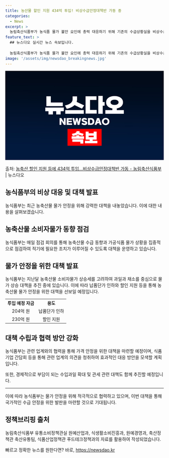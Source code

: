 ```yaml
---
title: 농산물 할인 지원 434억 투입! 비상수급안정대책반 가동 중
categories:
  - News
excerpt: >
  농림축산식품부가 농식품 물가 불안 요인에 총력 대응하기 위해 기존의 수급상황실을 비상수급안정대책반으로 즉시 …
feature_text: >
  ## 뉴스다오 실시간 뉴스 속보입니다.

  농림축산식품부가 농식품 물가 불안 요인에 총력 대응하기 위해 기존의 수급상황실을 비상수급안정대책반으로 즉시 …
image: '/assets/img/newsdao_breakingnews.jpg'
---
```


![뉴스다오 속보](/assets/img/newsdao_breakingnews.jpg)

<p>출처: <a href="https://newsdao.kr/3280" rel="dofollow">농축산 할인 지원 등에 434억 투입…비상수급안정대책반 가동 - 농림축산식품부</a> | 뉴스다오</p>

<h2 data-ke-size="size26">농식품부의 비상 대응 및 대책 발표</h2>
<p data-ke-size="size16">농식품부는 최근 농축산물 물가 안정을 위해 강력한 대책을 내놓았습니다. 이에 대한 내용을 살펴보겠습니다.</p>

<h2>농축산물 소비자물가 동향 점검</h2>
<p data-ke-size="size16">농식품부는 매일 점검 회의를 통해 농축산물 수급 동향과 가공식품 물가 상황을 집중적으로 점검하여 적기에 필요한 조치가 이루어질 수 있도록 대책을 운영하고 있습니다.</p>

<h2>물가 안정을 위한 대책 발표</h2>
<p data-ke-size="size16">농식품부는 지난달 농축산물 소비자물가 상승세를 고려하여 과일과 채소를 중심으로 물가 상승 대책을 추진 중에 있습니다. 이에 따라 납품단가 인하와 할인 지원 등을 통해 농축산물 물가 안정을 위한 대책을 선보일 예정입니다.</p>

<table>
	<tr>
		<td style="text-align: center; height: 17px;"><b>투입 예정 자금</b></td>
		<td style="text-align: center; height: 17px;"><b>용도</b></td>
	</tr>
	<tr>
		<td style="text-align: center; height: 17px;">204억 원</td>
		<td style="text-align: center; height: 17px;">납품단가 인하</td>
	</tr>
	<tr>
		<td style="text-align: center; height: 17px;">230억 원</td>
		<td style="text-align: center; height: 17px;">할인 지원</td>
	</tr>
</table>

<h2>대책 수립과 협력 방안 강화</h2>
<p data-ke-size="size16">농식품부는 관련 업계와의 협력을 통해 가격 안정을 위한 대책을 마련할 예정이며, 식품기업 간담회 등을 통해 관련 업계의 의견을 청취하여 효과적인 대응 방안을 모색할 계획입니다.</p>
<p data-ke-size="size16">또한, 경제적으로 부담이 되는 수입과일 확대 및 관세 관련 대책도 함께 추진할 예정입니다.</p>

<hr>
<p data-ke-size="size16"></p>
<p data-ke-size="size16">이에 따라 농식품부는 물가 안정을 위해 적극적으로 협력하고 있으며, 이번 대책을 통해 국가적인 수급 안정을 위한 발판을 마련할 것으로 기대됩니다.</p>
<p data-ke-size="size16"></p>
<h2 data-ke-size="size26">정책브리핑 출처</h2>
<p data-ke-size="size16">농림축산식품부 유통소비정책관실 원예산업과, 식생활소비진흥과, 원예경영과, 축산정책관 축산유통팀, 식품산업정책관 푸드테크정책과의 자료를 활용하여 작성되었습니다.</p>
<p data-ke-size="size16"></p> 

빠르고 정확한 뉴스를 원한다면? 바로, <a href="https://newsdao.kr" rel="dofollow">https://newsdao.kr</a>


